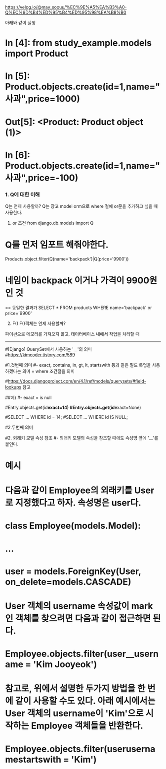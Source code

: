 https://velog.io/@may_soouu/%EC%9E%A5%EA%B3%A0-Q%EC%9D%B4%ED%95%B4%ED%95%98%EA%B8%B0

아래와 같이 실행

# In [4]: from study_example.models import Product

# In [5]: Product.objects.create(id=1,name="사과",price=1000)
# Out[5]: <Product: Product object (1)>

# In [6]: Product.objects.create(id=1,name="사과",price=-100)



### 1. Q에 대한 이해

Q는 언제 사용할까?
Q는 장고 model orm으로 where 절에 or문을 추가하고 싶을 때 사용한다.

1. or 조건
   from django.db.models import Q

# Q를 먼저 임포트 해줘야한다.

Products.object.filter(Q(name='backpack')|Q(price='9900'))

# 네임이 backpack 이거나 가격이 9900원인 것

== 동일한 결과가
SELECT \* FROM products WHERE name='backpack' or price='9900'

2. F()
   F()객체는 언제 사용할까?

파이썬으로 메모리를 가져오지 않고, 데이터베이스 내에서 작업을 처리할 때

<hr>

#[Django] QuerySet에서 사용하는 '\_\_'의 의미 #https://kimcoder.tistory.com/589

#1.첫번째 의미
#- exact, contains, in, gt, lt, startswith 등과 같은 필드 룩업을 사용하겠다는 의미 = where 조건절을 의미

#https://docs.djangoproject.com/en/4.1/ref/models/querysets/#field-lookups 참고

##예)
#- exact = is null

#Entry.objects.get(id**exact=14)
#Entry.objects.get(id**exact=None)

#SELECT ... WHERE id = 14;
#SELECT ... WHERE id IS NULL;

#2.두번째 의미

#2. 외래키 모델 속성 참조
#- 외래키 모델의 속성을 참조할 때에도 속성명 앞에 '\_\_'를 붙인다.

# 예시

# 다음과 같이 Employee의 외래키를 User로 지정했다고 하자. 속성명은 user다.

# class Employee(models.Model):

# ...

# user = models.ForeignKey(User, on_delete=models.CASCADE)

# User 객체의 username 속성값이 mark인 객체를 찾으려면 다음과 같이 접근하면 된다.

# Employee.objects.filter(user\_\_username = 'Kim Jooyeok')

# 참고로, 위에서 설명한 두가지 방법을 한 번에 같이 사용할 수도 있다. 아래 예시에서는 User 객체의 username이 'Kim'으로 시작하는 Employee 객체들을 반환한다.

# Employee.objects.filter(user**username**startswith = 'Kim')
